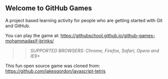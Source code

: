 ## Welcome to GitHub Games

A project based learning activity for people who are getting started with Git and GitHub.

You can play the game at: https://githubschool.github.io/github-games-mohammadasif-brinks/

>> _*SUPPORTED BROWSERS*: Chrome, Firefox, Safari, Opera and IE9+_

This fun open source game was cloned from: https://github.com/jakesgordon/javascript-tetris

